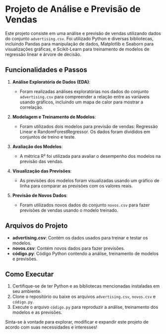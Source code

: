 # Projeto de Análise e Previsão de Vendas

Este projeto consiste em uma análise e previsão de vendas utilizando dados do conjunto `advertising.csv`. Foi utilizado Python e diversas bibliotecas, incluindo Pandas para manipulação de dados, Matplotlib e Seaborn para visualizações gráficas, e Scikit-Learn para treinamento de modelos de regressão linear e árvore de decisão.

## Funcionalidades e Passos

1. **Análise Exploratória de Dados (EDA)**:
   - Foram realizadas análises exploratórias nos dados do conjunto `advertising.csv` para compreender a relação entre as variáveis usando gráficos, incluindo um mapa de calor para mostrar a correlação.

2. **Modelagem e Treinamento de Modelos**:
   - Foram utilizados dois modelos para previsão de vendas: Regressão Linear e RandomForestRegressor. Os dados foram divididos em conjuntos de treino e teste.

3. **Avaliação dos Modelos**:
   - A métrica R² foi utilizada para avaliar o desempenho dos modelos na previsão das vendas.

4. **Visualização das Previsões**:
   - As previsões dos modelos foram visualizadas usando um gráfico de linha para comparar as previsões com os valores reais.

5. **Previsão de Novos Dados**:
   - Foram utilizados novos dados do conjunto `novos.csv` para fazer previsões de vendas usando o modelo treinado.

## Arquivos do Projeto

- **advertising.csv**: Contém os dados usados para treinar e testar os modelos.
- **novos.csv**: Contém novos dados para fazer previsões.
- **código.py**: Código Python contendo a análise, treinamento de modelos e previsões.

## Como Executar

1. Certifique-se de ter Python e as bibliotecas mencionadas instaladas em seu ambiente.
2. Clone o repositório ou baixe os arquivos `advertising.csv`, `novos.csv` e `código.py`.
3. Execute o arquivo `código.py` para reproduzir a análise, treinamento dos modelos e as previsões.

Sinta-se à vontade para explorar, modificar e expandir este projeto de acordo com suas necessidades e interesses!
